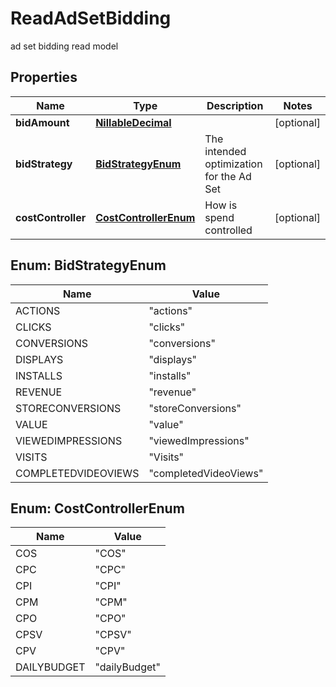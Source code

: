 

# ReadAdSetBidding

ad set bidding read model

## Properties

Name | Type | Description | Notes
------------ | ------------- | ------------- | -------------
**bidAmount** | [**NillableDecimal**](NillableDecimal.md) |  |  [optional]
**bidStrategy** | [**BidStrategyEnum**](#BidStrategyEnum) | The intended optimization for the Ad Set |  [optional]
**costController** | [**CostControllerEnum**](#CostControllerEnum) | How is spend controlled |  [optional]



## Enum: BidStrategyEnum

Name | Value
---- | -----
ACTIONS | &quot;actions&quot;
CLICKS | &quot;clicks&quot;
CONVERSIONS | &quot;conversions&quot;
DISPLAYS | &quot;displays&quot;
INSTALLS | &quot;installs&quot;
REVENUE | &quot;revenue&quot;
STORECONVERSIONS | &quot;storeConversions&quot;
VALUE | &quot;value&quot;
VIEWEDIMPRESSIONS | &quot;viewedImpressions&quot;
VISITS | &quot;Visits&quot;
COMPLETEDVIDEOVIEWS | &quot;completedVideoViews&quot;



## Enum: CostControllerEnum

Name | Value
---- | -----
COS | &quot;COS&quot;
CPC | &quot;CPC&quot;
CPI | &quot;CPI&quot;
CPM | &quot;CPM&quot;
CPO | &quot;CPO&quot;
CPSV | &quot;CPSV&quot;
CPV | &quot;CPV&quot;
DAILYBUDGET | &quot;dailyBudget&quot;



